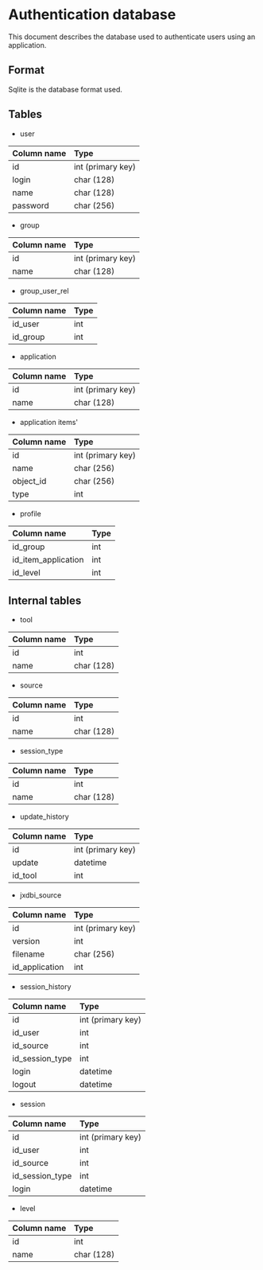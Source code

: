 # Authentication database

This document describes the database used to authenticate users using an
application.

## Format

Sqlite is the database format used.

## Tables

* user

| Column name | Type |
| :---------- | :--- |
| id | int (primary key) |
| login | char (128) |
| name | char (128) |
| password | char (256) |

* group

| Column name | Type |
| :---------- | :--- |
| id | int (primary key) |
| name | char (128) |

* group\_user\_rel

| Column name | Type |
| :---------- | :--- |
| id\_user | int |
| id\_group | int |

* application

| Column name | Type |
| :---------- | :--- |
| id | int (primary key) |
| name | char (128) |

* application items'

| Column name | Type |
| :---------- | :--- |
| id | int (primary key) |
| name | char (256) |
| object\_id | char (256) |
| type | int |

* profile

| Column name | Type |
| :---------- | :--- |
| id\_group | int |
| id\_item\_application | int |
| id\_level | int |

## Internal tables

* tool

| Column name | Type |
| :---------- | :--- |
| id | int |
| name | char (128) |

* source

| Column name | Type |
| :---------- | :--- |
| id | int |
| name | char (128) |

* session\_type

| Column name | Type |
| :---------- | :--- |
| id | int |
| name | char (128) |

* update\_history

| Column name | Type |
| :---------- | :--- |
| id | int (primary key) |
| update | datetime |
| id\_tool | int |

* jxdbi\_source

| Column name | Type |
| :---------- | :--- |
| id | int (primary key) |
| version |  int |
| filename | char (256) |
| id\_application | int |

* session\_history

| Column name | Type |
| :---------- | :--- |
| id | int (primary key) |
| id\_user | int |
| id\_source | int |
| id\_session\_type | int |
| login | datetime |
| logout | datetime |

* session

| Column name | Type |
| :---------- | :--- |
| id | int (primary key) |
| id\_user | int |
| id\_source | int |
| id\_session\_type | int |
| login | datetime |

* level

| Column name | Type |
| :---------- | :--- |
| id | int |
| name | char (128) |

